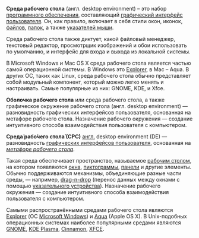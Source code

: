 **Среда рабочего стола** (англ. desktop environment) – это набор [программного обеспечения](http://linchakin.com/словарь/п/программное-обеспечение), составляющий [графический интерфейс пользователя](http://linchakin.com/словарь/г/графический_режим). Он, как правило, включает в себя стили окон, иконок, [файлов](http://linchakin.com/словарь/ф/файл), [папок](http://linchakin.com/словарь/п/папка), а также [указателей мыши](http://linchakin.com/словарь/у/указатель).

Среда рабочего стола также диктует, какой файловый менеджер, текстовый редактор, просмотрщик изображений и обои использовать по умолчанию, и интерфейс для входа и выхода из локальной системы.

В Microsoft Windows и Mac OS X среда рабочего стола является частью самой операционной системы. В Windows это [Explorer](http://linchakin.com/словарь/п/проводник), в Mac – Aqua. В других ОС, таких как Linux, среда рабочего стола обычно представляет собой модульный компонент, который можно легко менять и настраивать. Самые популярные из них: GNOME, KDE, и Xfce.

**Оболочка рабочего стола** или среда рабочего стола, а также графическое окружение рабочего стола (англ. desktop environment) — разновидность графических интерфейсов пользователя, основанная на метафоре рабочего стола. Назначение рабочего окружения — создание интуитивного способа взаимодействия пользователя с компьютером.

**Среда́ рабо́чего стола́ (СРС)** [англ.](https://ru.wikipedia.org/wiki/%D0%90%D0%BD%D0%B3%D0%BB%D0%B8%D0%B9%D1%81%D0%BA%D0%B8%D0%B9_%D1%8F%D0%B7%D1%8B%D0%BA "Английский язык") desktop environment (DE) — разновидность [графических интерфейсов пользователя](https://ru.wikipedia.org/wiki/%D0%93%D1%80%D0%B0%D1%84%D0%B8%D1%87%D0%B5%D1%81%D0%BA%D0%B8%D0%B9_%D0%B8%D0%BD%D1%82%D0%B5%D1%80%D1%84%D0%B5%D0%B9%D1%81_%D0%BF%D0%BE%D0%BB%D1%8C%D0%B7%D0%BE%D0%B2%D0%B0%D1%82%D0%B5%D0%BB%D1%8F "Графический интерфейс пользователя"), основанная на _[метафоре рабочего стола](https://ru.wikipedia.org/wiki/%D0%9C%D0%B5%D1%82%D0%B0%D1%84%D0%BE%D1%80%D0%B0_%D1%80%D0%B0%D0%B1%D0%BE%D1%87%D0%B5%D0%B3%D0%BE_%D1%81%D1%82%D0%BE%D0%BB%D0%B0 "Метафора рабочего стола")_.

Такая среда обеспечивает пространство, называемое [рабочим столом](https://ru.wikipedia.org/wiki/%D0%A0%D0%B0%D0%B1%D0%BE%D1%87%D0%B8%D0%B9_%D1%81%D1%82%D0%BE%D0%BB "Рабочий стол"), на котором появляются [окна](https://ru.wikipedia.org/wiki/%D0%9E%D0%BA%D0%BE%D0%BD%D0%BD%D1%8B%D0%B9_%D0%B8%D0%BD%D1%82%D0%B5%D1%80%D1%84%D0%B5%D0%B9%D1%81 "Оконный интерфейс"), [пиктограммы](https://ru.wikipedia.org/wiki/%D0%9F%D0%B8%D0%BA%D1%82%D0%BE%D0%B3%D1%80%D0%B0%D0%BC%D0%BC%D0%B0 "Пиктограмма"), [панели](https://ru.wikipedia.org/wiki/%D0%9F%D0%B0%D0%BD%D0%B5%D0%BB%D1%8C_%D0%B8%D0%BD%D1%81%D1%82%D1%80%D1%83%D0%BC%D0%B5%D0%BD%D1%82%D0%BE%D0%B2 "Панель инструментов") и другие элементы. Обычно поддерживаются механизмы, объединяющие разные части среды, — например, [drag-n-drop](https://ru.wikipedia.org/wiki/Drag-n-drop "Drag-n-drop") (перенос данных между окнами с помощью [указательного устройства](https://ru.wikipedia.org/wiki/%D0%A3%D0%BA%D0%B0%D0%B7%D0%B0%D1%82%D0%B5%D0%BB%D1%8C%D0%BD%D0%BE%D0%B5_%D1%83%D1%81%D1%82%D1%80%D0%BE%D0%B9%D1%81%D1%82%D0%B2%D0%BE_%D0%B2%D0%B2%D0%BE%D0%B4%D0%B0 "Указательное устройство ввода")). Назначение рабочего окружения — создание интуитивного способа взаимодействия пользователя с компьютером.

Самыми распространёнными средами рабочего стола являются [Explorer](https://ru.wikipedia.org/wiki/%D0%9F%D1%80%D0%BE%D0%B2%D0%BE%D0%B4%D0%BD%D0%B8%D0%BA_Windows "Проводник Windows") (ОС [Microsoft Windows](https://ru.wikipedia.org/wiki/Microsoft_Windows "Microsoft Windows")) и [Aqua](https://ru.wikipedia.org/wiki/Aqua_(%D0%B8%D0%BD%D1%82%D0%B5%D1%80%D1%84%D0%B5%D0%B9%D1%81) "Aqua (интерфейс)") (Apple OS X). В Unix-подобных операционных системах наиболее популярными средами являются [GNOME](https://ru.wikipedia.org/wiki/GNOME "GNOME"), [KDE Plasma](https://ru.wikipedia.org/wiki/KDE_Plasma "KDE Plasma"), [Cinnamon](https://ru.wikipedia.org/wiki/Cinnamon "Cinnamon"), [XFCE](https://ru.wikipedia.org/wiki/Xfce "Xfce").

